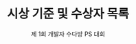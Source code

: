 <div align="center">
    <h1>
        시상 기준 및 수상자 목록
    </h1>
    <p>
        제 1회 개발자 수다방 PS 대회
    </p>
</div>

